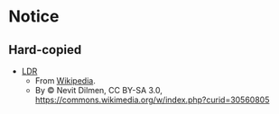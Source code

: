# Notice

## Hard-copied

- [LDR](ldr.jpg)
    - From [Wikipedia](https://en.wikipedia.org/wiki/Photoresistor#/media/File:LDR_1480405_6_7_HDR_Enhancer_1.jpg).
    - By © Nevit Dilmen, CC BY-SA 3.0, https://commons.wikimedia.org/w/index.php?curid=30560805

